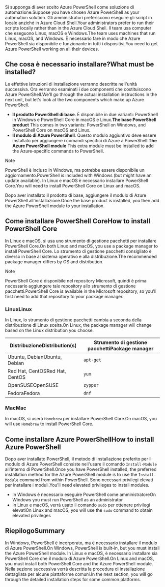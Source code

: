 <span data-ttu-id="7d08c-101">Si supponga di aver scelto Azure PowerShell come soluzione di automazione.</span><span class="sxs-lookup"><span data-stu-id="7d08c-101">Suppose you have chosen Azure PowerShell as your automation solution.</span></span> <span data-ttu-id="7d08c-102">Gli amministratori preferiscono eseguire gli script in locale anziché in Azure Cloud Shell.</span><span class="sxs-lookup"><span data-stu-id="7d08c-102">Your administrators prefer to run their scripts locally rather than in the Azure Cloud Shell.</span></span> <span data-ttu-id="7d08c-103">Il team usa computer che eseguono Linux, macOS e Windows.</span><span class="sxs-lookup"><span data-stu-id="7d08c-103">The team uses machines that run Linux, macOS, and Windows.</span></span> <span data-ttu-id="7d08c-104">È necessario fare in modo che Azure PowerShell sia disponibile e funzionante in tutti i dispositivi.</span><span class="sxs-lookup"><span data-stu-id="7d08c-104">You need to get Azure PowerShell working on all their devices.</span></span> 

## <a name="what-must-be-installed"></a><span data-ttu-id="7d08c-105">Che cosa è necessario installare?</span><span class="sxs-lookup"><span data-stu-id="7d08c-105">What must be installed?</span></span>
<span data-ttu-id="7d08c-106">Le effettive istruzioni di installazione verranno descritte nell'unità successiva. Ora verranno esaminati i due componenti che costituiscono Azure PowerShell.</span><span class="sxs-lookup"><span data-stu-id="7d08c-106">We'll go through the actual installation instructions in the next unit, but let's look at the two components which make up Azure PowerShell.</span></span>

- <span data-ttu-id="7d08c-107">**Il prodotto PowerShell di base**. È disponibile in due varianti: PowerShell in Windows e PowerShell Core in macOS e Linux.</span><span class="sxs-lookup"><span data-stu-id="7d08c-107">**The base PowerShell product** This comes in two variants: PowerShell on Windows, and PowerShell Core on macOS and Linux.</span></span>
- <span data-ttu-id="7d08c-108">**Il modulo di Azure PowerShell**. Questo modulo aggiuntivo deve essere installato per aggiungere i comandi specifici di Azure a PowerShell.</span><span class="sxs-lookup"><span data-stu-id="7d08c-108">**The Azure PowerShell module** This extra module must be installed to add the Azure-specific commands to PowerShell.</span></span>

> [!NOTE]
> <span data-ttu-id="7d08c-109">PowerShell è incluso in Windows, ma potrebbe essere disponibile un aggiornamento.</span><span class="sxs-lookup"><span data-stu-id="7d08c-109">PowerShell is included with Windows (but might have an update available).</span></span> <span data-ttu-id="7d08c-110">In Linux e macOS è necessario installare PowerShell Core.</span><span class="sxs-lookup"><span data-stu-id="7d08c-110">You will need to install PowerShell Core on Linux and macOS.</span></span>

<span data-ttu-id="7d08c-111">Dopo aver installato il prodotto di base, aggiungere il modulo di Azure PowerShell all'installazione.</span><span class="sxs-lookup"><span data-stu-id="7d08c-111">Once the base product is installed, you then add the Azure PowerShell module to your installation.</span></span>

## <a name="how-to-install-powershell-core"></a><span data-ttu-id="7d08c-112">Come installare PowerShell Core</span><span class="sxs-lookup"><span data-stu-id="7d08c-112">How to install PowerShell Core</span></span>
<span data-ttu-id="7d08c-113">In Linux e macOS, si usa uno strumento di gestione pacchetti per installare PowerShell Core.</span><span class="sxs-lookup"><span data-stu-id="7d08c-113">On both Linux and macOS, you use a package manager to install PowerShell Core.</span></span> <span data-ttu-id="7d08c-114">Lo strumento di gestione pacchetti consigliato è diverso in base al sistema operativo e alla distribuzione.</span><span class="sxs-lookup"><span data-stu-id="7d08c-114">The recommended package manager differs by OS and distribution.</span></span>

> [!NOTE]
> <span data-ttu-id="7d08c-115">PowerShell Core è disponibile nel repository Microsoft, quindi è prima necessario aggiungere tale repository allo strumento di gestione pacchetti.</span><span class="sxs-lookup"><span data-stu-id="7d08c-115">PowerShell Core is available in the Microsoft repository, so you'll first need to add that repository to your package manager.</span></span>

### <a name="linux"></a><span data-ttu-id="7d08c-116">Linux</span><span class="sxs-lookup"><span data-stu-id="7d08c-116">Linux</span></span>
<span data-ttu-id="7d08c-117">In Linux, lo strumento di gestione pacchetti cambia a seconda della distribuzione di Linux scelta.</span><span class="sxs-lookup"><span data-stu-id="7d08c-117">On Linux, the package manager will change based on the Linux distribution you choose.</span></span>

| <span data-ttu-id="7d08c-118">Distribuzione</span><span class="sxs-lookup"><span data-stu-id="7d08c-118">Distribution(s)</span></span>  | <span data-ttu-id="7d08c-119">Strumento di gestione pacchetti</span><span class="sxs-lookup"><span data-stu-id="7d08c-119">Package manager</span></span> |
|------------------|-----------------|
| <span data-ttu-id="7d08c-120">Ubuntu, Debian</span><span class="sxs-lookup"><span data-stu-id="7d08c-120">Ubuntu, Debian</span></span>   | `apt-get`       |
| <span data-ttu-id="7d08c-121">Red Hat, CentOS</span><span class="sxs-lookup"><span data-stu-id="7d08c-121">Red Hat, CentOS</span></span>  | `yum`           |
| <span data-ttu-id="7d08c-122">OpenSUSE</span><span class="sxs-lookup"><span data-stu-id="7d08c-122">OpenSUSE</span></span>         | `zypper`        |
| <span data-ttu-id="7d08c-123">Fedora</span><span class="sxs-lookup"><span data-stu-id="7d08c-123">Fedora</span></span>           | `dnf`           |

### <a name="mac"></a><span data-ttu-id="7d08c-124">Mac</span><span class="sxs-lookup"><span data-stu-id="7d08c-124">Mac</span></span>
<span data-ttu-id="7d08c-125">In macOS, si userà `Homebrew` per installare PowerShell Core.</span><span class="sxs-lookup"><span data-stu-id="7d08c-125">On macOS, you will use `Homebrew` to install PowerShell Core.</span></span>

## <a name="how-to-install-azure-powershell"></a><span data-ttu-id="7d08c-126">Come installare Azure PowerShell</span><span class="sxs-lookup"><span data-stu-id="7d08c-126">How to install Azure PowerShell</span></span>
<span data-ttu-id="7d08c-127">Dopo aver installato PowerShell, il metodo di installazione preferito per il modulo di Azure PowerShell consiste nell'usare il comando `Install-Module` all'interno di PowerShell.</span><span class="sxs-lookup"><span data-stu-id="7d08c-127">Once you have PowerShell installed, the preferred installation method for the Azure PowerShell module is to use the `Install-Module` command from within PowerShell.</span></span> <span data-ttu-id="7d08c-128">Sono necessari privilegi elevati per installare i moduli.</span><span class="sxs-lookup"><span data-stu-id="7d08c-128">You'll need elevated privileges to install modules.</span></span>

- <span data-ttu-id="7d08c-129">In Windows è necessario eseguire PowerShell come amministratore</span><span class="sxs-lookup"><span data-stu-id="7d08c-129">On Windows you must run PowerShell as an administrator</span></span>
- <span data-ttu-id="7d08c-130">In Linux e macOS, verrà usato il comando `sudo` per ottenere privilegi elevati</span><span class="sxs-lookup"><span data-stu-id="7d08c-130">On Linux and macOS, you will use the `sudo` command to obtain elevated privileges</span></span>

## <a name="summary"></a><span data-ttu-id="7d08c-131">Riepilogo</span><span class="sxs-lookup"><span data-stu-id="7d08c-131">Summary</span></span>
<span data-ttu-id="7d08c-132">In Windows, PowerShell è incorporato, ma è necessario installare il modulo di Azure PowerShell.</span><span class="sxs-lookup"><span data-stu-id="7d08c-132">On Windows, PowerShell is built-in, but you must install the Azure PowerShell module.</span></span> <span data-ttu-id="7d08c-133">In Linux e macOS, è necessario installare sia PowerShell Core che il modulo di Azure PowerShell.</span><span class="sxs-lookup"><span data-stu-id="7d08c-133">On Linux and macOS, you must install both PowerShell Core and the Azure PowerShell module.</span></span> <span data-ttu-id="7d08c-134">Nella sezione successiva verrà descritta la procedura di installazione dettagliata per alcune piattaforme comuni.</span><span class="sxs-lookup"><span data-stu-id="7d08c-134">In the next section, you will go through the detailed installation steps for some common platforms.</span></span>